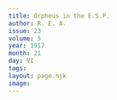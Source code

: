 ```yaml
---
title: Orpheus in the E.S.P.
author: R. E. A.
issue: 23
volume: 5
year: 1917
month: 21
day: VI
tags:
layout: page.njk
image:
---
```



